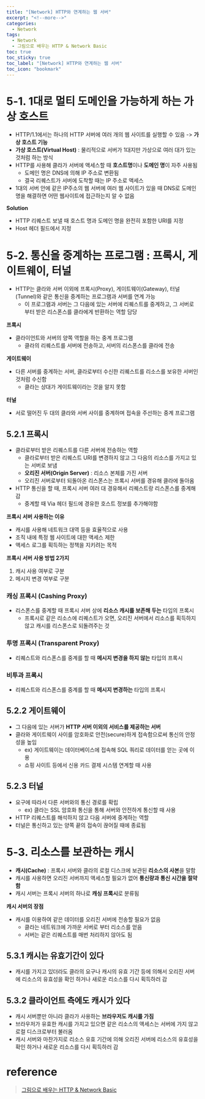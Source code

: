 ```yaml
---
title: "[Network] HTTP와 연계하는 웹 서버"
excerpt: "<!--more-->"
categories:
  - Network
tags:
  - Network
  - 그림으로 배우는 HTTP & Network Basic
toc: true
toc_sticky: true
toc_label: "[Network] HTTP와 연계하는 웹 서버"
toc_icon: "bookmark"
---
```


# 5-1. 1대로 멀티 도메인을 가능하게 하는 가상 호스트

- HTTP/1.1에서는 하나의 HTTP 서버에 여러 개의 웹 사이트를 실행할 수 있음 -> **가상 호스트 기능**
- **가상 호스트(Virtual Host)** : 물리적으로 서버가 1대지만 가상으로 여러 대가 있는 것처럼 하는 방식
- HTTP를 사용해 클라가 서버에 액세스할 때 **호스트명**이나 **도메인 명**이 자주 사용됨
  - 도메인 명은 DNS에 의해 IP 주소로 변환됨
  - 결국 리퀘스트가 서버에 도착할 때는 IP 주소로 액세스
- 1대의 서버 안에 같은 IP주소의 웹 서버에 여러 웹 사이트가 있을 때 DNS로 도메인명을 해결하면 어떤 웹사이트에 접근하는지 알 수 없음

**Solution**
- HTTP 리퀘스트 보낼 때 호스트 명과 도메인 명을 완전히 포함한 URI를 지정
- Host 헤더 필드에서 지정

# 5-2. 통신을 중계하는 프로그램 : 프록시, 게이트웨이, 터널

- HTTP는 클라와 서버 이외에 프록시(Proxy), 게이트웨이(Gateway), 터널(Tunnel)와 같은 통신을 중계하는 프로그램과 서버를 연계 가능
  - 이 프로그램과 서버는 그 다음에 있는 서버에 리퀘스트를 중계하고, 그 서버로 부터 받은 리스폰스를 클라에게 반환하는 역할 담당

**프록시**

- 클라이언트와 서버의 양쪽 역할을 하는 중계 프로그램
  - 클라의 리퀘스트를 서버에 전송하고, 서버의 리스폰스를 클라에 전송

**게이트웨이**

- 다른 서버를 중계하는 서버, 클라로부터 수신한 리퀘스트를 리소스를 보유한 서버인 것처럼 수신함
  - 클라는 상대가 게이트웨이라는 것을 알지 못함

**터널**

- 서로 떨어진 두 대의 클라와 서버 사이를 중계하며 접속을 주선하는 중계 프로그램

## 5.2.1 프록시

- 클라로부터 받은 리퀘스트를 다른 서버에 전송하는 역할
  - 클라로부터 받은 리퀘스트 URI를 변경하지 않고 그 다음의 리소스를 가지고 있는 서버로 보냄
  - **오리진 서버(Origin Server)** : 리소스 본체를 가진 서버
  - 오리진 서버로부터 되돌아온 리스폰스는 프록시 서버를 경유해 클라에 돌아옴
- HTTP 통신을 할 때, 프록시 서버 여러 대 경유해서 리퀘스트랑 리스폰스를 중계해 감
  - 중계할 때 Via 헤더 필드에 경유한 호스트 정보를 추가해야함

**프록시 서버 사용하는 이유**

- 캐시를 사용해 네트워크 대역 등을 효율적으로 사용
- 조직 내에 특정 웹 사이트에 대한 액세스 제한
- 액세스 로그를 획득하는 정책을 지키려는 목적

**프록시 서버 사용 방법 2가지**

1. 캐시 사용 여부로 구분
2. 메시지 변경 여부로 구분

### 캐싱 프록시 (Cashing Proxy)

- 리스폰스를 중계할 때 프록시 서버 상에 **리소스 캐시를 보존해 두는** 타입의 프록시
  - 프록시로 같은 리소스에 리퀘스트가 오면, 오리진 서버에서 리소스를 획득하지 않고 캐시를 리스폰스로 되돌려주는 것

### 투명 프록시 (Transparent Proxy)

- 리퀘스트와 리스폰스를 중계를 할 때 **메시지 변경을 하지 않는** 타입의 프록시

### 비투과 프록시

- 리퀘스트와 리스폰스를 중계를 할 때 **메시지 변경하는** 타입의 프록시

## 5.2.2 게이트웨이

- 그 다음에 있는 서버가 **HTTP 서버 이외의 서비스를 제공하는 서버**
- 클라와 게이트웨이 사이를 암호화로 안전(secure)하게 접속함으로써 통신의 안정성을 높임
  - ex) 게이트웨이는 데이터베이스에 접속해 SQL 쿼리로 데이터를 얻는 곳에 이용
  - 쇼핑 사이트 등에서 신용 카드 결제 시스템 연계할 때 사용

## 5.2.3 터널

- 요구에 따라서 다른 서버와의 통신 경로를 확립
  - ex) 클라는 SSL 암호화 통신을 통해 서버와 안전하게 통신할 때 사용
- HTTP 리퀘스트를 해석하지 않고 다음 서버에 중계하는 역할
- 터널은 통신하고 있는 양쪽 끝의 접속이 끊어질 때에 종료됨

# 5-3. 리소스를 보관하는 캐시

- **캐시(Cache)** : 프록시 서버와 클라의 로컬 디스크에 보관된 **리소스의 사본**을 말함
- 캐시를 사용하면 오리진 서버까지 액세스할 필요가 없어 **통신량과 통신 시간을 절약함**
- 캐시 서버는 프록시 서버의 하나로 **캐싱 프록시**로 분류됨

**캐시 서버의 장점**

- 캐시를 이용하여 같은 데이터를 오리진 서버에 전송할 필요가 없음
  - 클라는 네트워크에 가까운 서버로 부터 리소스를 얻음
  - 서버는 같은 리퀘스트를 매번 처리하지 않아도 됨

## 5.3.1 캐시는 유효기간이 있다

- 캐시를 가지고 있더라도 클라의 요구나 캐시의 유효 기간 등에 의해서 오리진 서버에 리소스의 유효성을 확인 하거나 새로운 리소스를 다시 획득하러 감

## 5.3.2 클라이언트 측에도 캐시가 있다

- 캐시 서버뿐만 아니라 클라가 사용하는 **브라우저도 캐시를 가짐**
- 브라우저가 유효한 캐시를 가지고 있으면 같은 리소스의 액세스는 서버에 가지 않고 로컬 디스크로부터 불러옴
- 캐시 서버와 마찬가지로 리소스 유효 기간에 의해 오리진 서버에 리소스의 유효성을 확인 하거나 새로운 리소스를 다시 획득하러 감

# reference

> [그림으로 배우는 HTTP & Network Basic](https://www.aladin.co.kr/shop/wproduct.aspx?ItemId=51908132)